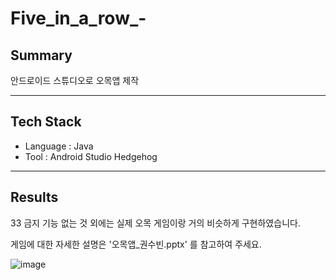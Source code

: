 # Five_in_a_row_-
## Summary
안드로이드 스튜디오로 오목앱 제작
___
## Tech Stack
* Language : Java
* Tool : Android Studio Hedgehog
___
## Results
33 금지 기능 없는 것 외에는 실제 오목 게임이랑 거의 비슷하게 구현하였습니다.

게임에 대한 자세한 설명은 '오목앱_권수빈.pptx' 를 참고하여 주세요.


![image](https://github.com/user-attachments/assets/9c8dd680-be38-4009-b2eb-fcf5e8255f33)
